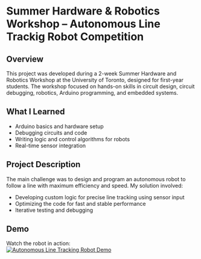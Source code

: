 # Summer Hardware & Robotics Workshop – Autonomous Line Trackig Robot Competition

## Overview

This project was developed during a 2-week Summer Hardware and Robotics Workshop at the University of Toronto, designed for first-year students. The workshop focused on hands-on skills in circuit design, circuit debugging, robotics, Arduino programming, and embedded systems.

## What I Learned

- Arduino basics and hardware setup
- Debugging circuits and code
- Writing logic and control algorithms for robots
- Real-time sensor integration

## Project Description

The main challenge was to design and program an autonomous robot to follow a line with maximum efficiency and speed. My solution involved:

- Developing custom logic for precise line tracking using sensor input
- Optimizing the code for fast and stable performance
- Iterative testing and debugging

## Demo

Watch the robot in action:  
[![Autonomous Line Tracking Robot Demo](https://img.youtube.com/vi/PQIqecPQN0Q/0.jpg
)](https://youtube.com/shorts/PQIqecPQN0Q?si=KLHuc2oOLxqIu__m)

